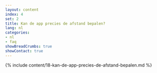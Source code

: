 ```yaml
---
layout: content
index: 4
set: 2
title: Kan de app precies de afstand bepalen?
lang: nl
categories:
- nl
- faq
showBreadCrumbs: true
showContact: true
---
```

{% include content/18-kan-de-app-precies-de-afstand-bepalen.md %}
